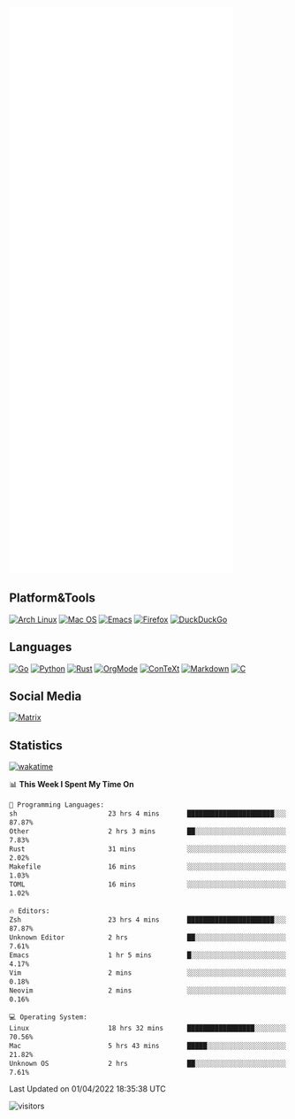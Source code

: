 ![Metrics](https://github.com/SteamedFish/SteamedFish/blob/master/github-metrics.svg)

## Platform&Tools

[![Arch Linux](https://img.shields.io/badge/ArchLinux-1793D1?logo=arch-linux&logoColor=fff&style=flat-square)](https://archlinux.org/)
[![Mac OS](https://img.shields.io/badge/MacOS-000000?style=flat-square&logo=macos&logoColor=F0F0F0)](https://www.apple.com/macos/)
[![Emacs](https://img.shields.io/badge/Emacs-%237F5AB6.svg?&style=flat-square&logo=gnu-emacs&logoColor=white)](https://www.gnu.org/software/emacs/)
[![Firefox](https://img.shields.io/badge/Firefox-FF7139?style=flat-square&logo=Firefox-Browser&logoColor=white)](https://firefox.com/)
[![DuckDuckGo](https://img.shields.io/badge/DuckDuckGo-DE5833?style=flat-square&logo=DuckDuckGo&logoColor=white)](https://duckduckgo.com/)

## Languages

[![Go](https://img.shields.io/badge/Golang-%2300ADD8.svg?style=flat-square&logo=go&logoColor=white)](https://golang.org/)
[![Python](https://img.shields.io/badge/Python-3670A0?style=flat-square&logo=python&logoColor=ffdd54)](https://www.python.org/)
[![Rust](https://img.shields.io/badge/Rust-%23000000.svg?style=flat-square&logo=rust&logoColor=white)](https://www.rust-lang.org/)
[![OrgMode](https://img.shields.io/badge/OrgMode-%23000000.svg?style=flat-square&logo=org&logoColor=white)](https://orgmode.org/)
[![ConTeXt](https://img.shields.io/badge/ConTeXt-%23008080.svg?style=flat-square&logo=latex&logoColor=white)](https://contextgarden.net/)
[![Markdown](https://img.shields.io/badge/MarkDown-%23000000.svg?style=flat-square&logo=markdown&logoColor=white)](https://daringfireball.net/projects/markdown/)
[![C](https://img.shields.io/badge/C-%2300599C.svg?style=flat-square&logo=c&logoColor=white)](https://www.iso.org/standard/74528.html)

## Social Media

[![Matrix](https://img.shields.io/badge/SteamedFish-2CA5E0?style=social&logo=matrix&logoColor=black)](https://matrix.to/#/@i:steamedfish.org)

## Statistics
[![wakatime](https://wakatime.com/badge/user/168280d6-fcf2-4b4f-ad3a-dc4612f35b38.svg)](https://wakatime.com/@168280d6-fcf2-4b4f-ad3a-dc4612f35b38)

<!--START_SECTION:waka-->
📊 **This Week I Spent My Time On** 

```text
💬 Programming Languages: 
sh                       23 hrs 4 mins       ██████████████████████░░░   87.87% 
Other                    2 hrs 3 mins        ██░░░░░░░░░░░░░░░░░░░░░░░   7.83% 
Rust                     31 mins             ░░░░░░░░░░░░░░░░░░░░░░░░░   2.02% 
Makefile                 16 mins             ░░░░░░░░░░░░░░░░░░░░░░░░░   1.03% 
TOML                     16 mins             ░░░░░░░░░░░░░░░░░░░░░░░░░   1.02%

🔥 Editors: 
Zsh                      23 hrs 4 mins       ██████████████████████░░░   87.87% 
Unknown Editor           2 hrs               ██░░░░░░░░░░░░░░░░░░░░░░░   7.61% 
Emacs                    1 hr 5 mins         █░░░░░░░░░░░░░░░░░░░░░░░░   4.17% 
Vim                      2 mins              ░░░░░░░░░░░░░░░░░░░░░░░░░   0.18% 
Neovim                   2 mins              ░░░░░░░░░░░░░░░░░░░░░░░░░   0.16%

💻 Operating System: 
Linux                    18 hrs 32 mins      █████████████████░░░░░░░░   70.56% 
Mac                      5 hrs 43 mins       █████░░░░░░░░░░░░░░░░░░░░   21.82% 
Unknown OS               2 hrs               ██░░░░░░░░░░░░░░░░░░░░░░░   7.61%

```


 Last Updated on 01/04/2022 18:35:38 UTC
<!--END_SECTION:waka-->

![visitors](https://visitor-badge.laobi.icu/badge?page_id=SteamedFish.SteamedFish)
